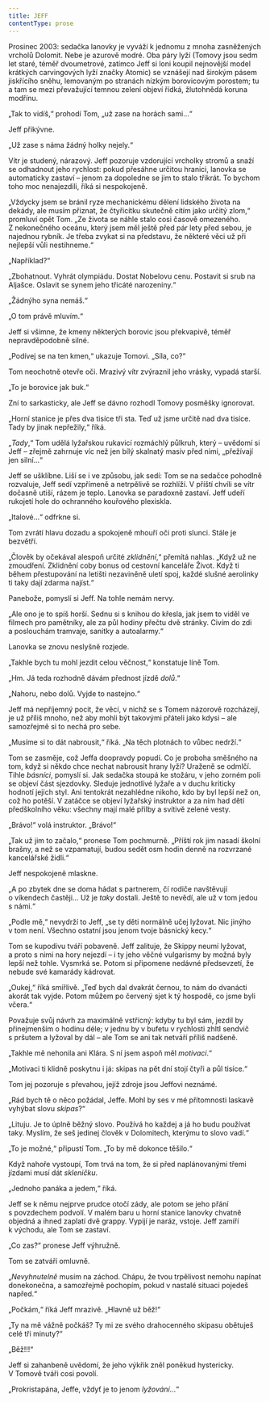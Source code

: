 ```yaml
---
title: JEFF
contentType: prose
---
```


  

Prosinec 2003: sedačka lanovky je vyváží k jednomu z mnoha zasněžených vrcholů Dolomit. Nebe je azurově modré. Oba páry lyží (Tomovy jsou sedm let staré, téměř dvoumetrové, zatímco Jeff si loni koupil nejnovější model krátkých carvingových lyží značky Atomic) se vznášejí nad širokým pásem jiskřícího sněhu, lemovaným po stranách nízkým borovicovým porostem; tu a tam se mezi převažující temnou zelení objeví řídká, žlutohnědá koruna modřínu.

„Tak to vidíš,“ prohodí Tom, „už zase na horách sami…“

Jeff přikývne.

„Už zase s náma žádný holky nejely.“

Vítr je studený, nárazový. Jeff pozoruje vzdorující vrcholky stromů a snaží se odhadnout jeho rychlost: pokud přesáhne určitou hranici, lanovka se automaticky zastaví – jenom za dopoledne se jim to stalo třikrát. To bychom toho moc nenajezdili, říká si nespokojeně.

„Vždycky jsem se bránil ryze mechanickému dělení lidského života na dekády, ale musím přiznat, že čtyřicítku skutečně cítím jako určitý zlom,“ promluví opět Tom. „Ze života se náhle stalo cosi časově omezeného. Z nekonečného oceánu, který jsem měl ještě před pár lety před sebou, je najednou rybník. Je třeba zvykat si na představu, že některé věci už při nejlepší vůli nestihneme.“

„Například?“

„Zbohatnout. Vyhrát olympiádu. Dostat Nobelovu cenu. Postavit si srub na Aljašce. Oslavit se synem jeho třicáté narozeniny.“

„Žádnýho syna nemáš.“

„O tom právě mluvím.“

Jeff si všimne, že kmeny některých borovic jsou překvapivě, téměř nepravděpodobně silné.

„Podívej se na ten kmen,“ ukazuje Tomovi. „Síla, co?“

Tom neochotně otevře oči. Mrazivý vítr zvýraznil jeho vrásky, vypadá starší.

„To je borovice jak buk.“

Zní to sarkasticky, ale Jeff se dávno rozhodl Tomovy posměšky ignorovat.

„Horní stanice je přes dva tisíce tři sta. Teď už jsme určitě nad dva tisíce. Tady by jinak nepřežily,“ říká.

„_Tady_,“ Tom udělá lyžařskou rukavicí rozmáchlý půlkruh, který – uvědomí si Jeff – zřejmě zahrnuje víc než jen bílý skalnatý masiv před nimi, „přežívají jen silní…“

Jeff se ušklíbne. Liší se i ve způsobu, jak sedí: Tom se na sedačce pohodlně rozvaluje, Jeff sedí vzpřímeně a netrpělivě se rozhlíží. V příští chvíli se vítr dočasně utiší, rázem je teplo. Lanovka se paradoxně zastaví. Jeff udeří rukojetí hole do ochranného kouřového plexiskla.

„Italové…“ odfrkne si.

Tom zvrátí hlavu dozadu a spokojeně mhouří oči proti slunci. Stále je bezvětří.

„Člověk by očekával alespoň určité _zklidnění_,“ přemítá nahlas. „Když už ne zmoudření. Zklidnění coby bonus od cestovní kanceláře Život. Když ti během přestupování na letišti nezaviněně uletí spoj, každé slušné aerolinky ti taky dají zdarma najíst.“

Panebože, pomyslí si Jeff. Na tohle nemám nervy.

„Ale ono je to spíš horší. Sednu si s knihou do křesla, jak jsem to viděl ve filmech pro pamětníky, ale za půl hodiny přečtu dvě stránky. Civím do zdi a poslouchám tramvaje, sanitky a autoalarmy.“

Lanovka se znovu neslyšně rozjede.

„Takhle bych tu mohl jezdit celou věčnost,“ konstatuje líně Tom.

„Hm. Já teda rozhodně dávám přednost jízdě _dolů_.“

„Nahoru, nebo dolů. Vyjde to nastejno.“

Jeff má nepříjemný pocit, že věcí, v nichž se s Tomem názorově rozcházejí, je už příliš mnoho, než aby mohli být takovými přáteli jako kdysi – ale samozřejmě si to nechá pro sebe.

„Musíme si to dát nabrousit,“ říká. „Na těch plotnách to vůbec nedrží.“

Tom se zasměje, což Jeffa doopravdy popudí. Co je proboha směšného na tom, když si někdo chce nechat nabrousit hrany lyží? Uraženě se odmlčí. Tihle _básníci_, pomyslí si. Jak sedačka stoupá ke stožáru, v jeho zorném poli se objeví část sjezdovky. Sleduje jednotlivé lyžaře a v duchu kriticky hodnotí jejich styl. Ani tentokrát nezahlédne nikoho, kdo by byl lepší než on, což ho potěší. V zatáčce se objeví lyžařský instruktor a za ním had dětí předškolního věku: všechny mají malé přilby a svítivě zelené vesty.

„Brávo!“ volá instruktor. „Brávo!“

„Tak už jim to začalo,“ pronese Tom pochmurně. „Příští rok jim nasadí školní brašny, a než se vzpamatují, budou sedět osm hodin denně na rozvrzané kancelářské židli.“

Jeff nespokojeně mlaskne.

„A po zbytek dne se doma hádat s partnerem, čí rodiče navštěvují o víkendech častěji… Už je _taky_ dostali. Ještě to nevědí, ale už v tom jedou s námi.“

„Podle mě,“ nevydrží to Jeff, „se ty děti normálně učej lyžovat. Nic jinýho v tom není. Všechno ostatní jsou jenom tvoje básnický kecy.“

Tom se kupodivu tváří pobaveně. Jeff zalituje, že Skippy neumí lyžovat, a proto s nimi na hory nejezdí – i ty jeho věčné vulgarismy by možná byly lepší než tohle. Vysmrká se. Potom si připomene nedávné předsevzetí, že nebude své kamarády kádrovat.

„Oukej,“ říká smířlivě. „Teď bych dal dvakrát černou, to nám do dvanácti akorát tak vyjde. Potom můžem po červený sjet k tý hospodě, co jsme byli včera.“

Považuje svůj návrh za maximálně vstřícný: kdyby tu byl sám, jezdil by přinejmenším o hodinu déle; v jednu by v bufetu v rychlosti zhltl sendvič s pršutem a lyžoval by dál – ale Tom se ani tak netváří příliš nadšeně.

„Takhle mě nehonila ani Klára. S ní jsem aspoň měl _motivaci_.“

„Motivaci ti klidně poskytnu i já: skipas na pět dní stojí čtyři a půl tisíce.“

Tom jej pozoruje s převahou, jejíž zdroje jsou Jeffovi neznámé.

„Rád bych tě o něco požádal, Jeffe. Mohl by ses v mé přítomnosti laskavě vyhýbat slovu _skipas_?“

„Lituju. Je to úplně běžný slovo. Používá ho každej a já ho budu používat taky. Myslím, že seš jedinej člověk v Dolomitech, kterýmu to slovo vadí.“

„To je možné,“ připustí Tom. „To by mě dokonce těšilo.“

  

Když nahoře vystoupí, Tom trvá na tom, že si před naplánovanými třemi jízdami musí dát _skleničku_.

„Jednoho panáka a jedem,“ říká.

Jeff se k němu nejprve prudce otočí zády, ale potom se jeho přání s povzdechem podvolí. V malém baru u horní stanice lanovky chvatně objedná a ihned zaplatí dvě grappy. Vypijí je naráz, vstoje. Jeff zamíří k východu, ale Tom se zastaví.

„Co zas?“ pronese Jeff výhružně.

Tom se zatváří omluvně.

„_Nevyhnutelně_ musím na záchod. Chápu, že tvou trpělivost nemohu napínat donekonečna, a samozřejmě pochopím, pokud v nastalé situaci pojedeš napřed.“

„Počkám,“ říká Jeff mrazivě. „Hlavně už běž!“

„Ty na mě vážně počkáš? Ty mi ze svého drahocenného skipasu obětuješ celé tři minuty?“

„Běž!!!“

Jeff si zahanbeně uvědomí, že jeho výkřik zněl poněkud hystericky. V Tomově tváři cosi povolí.

„Prokristapána, Jeffe, vždyť je to jenom _lyžování_…“
